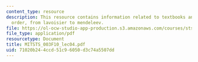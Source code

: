 ```yaml
---
content_type: resource
description: This resource contains information related to textbooks and chemical
  order, from lavoisier to mendeleev.
file: https://ol-ocw-studio-app-production.s3.amazonaws.com/courses/sts-003-the-rise-of-modern-science-fall-2010/71020b244ccd51c96050d3c74a5507dd_MITSTS_003F10_lec04.pdf
file_type: application/pdf
resourcetype: Document
title: MITSTS_003F10_lec04.pdf
uid: 71020b24-4ccd-51c9-6050-d3c74a5507dd
---
```

